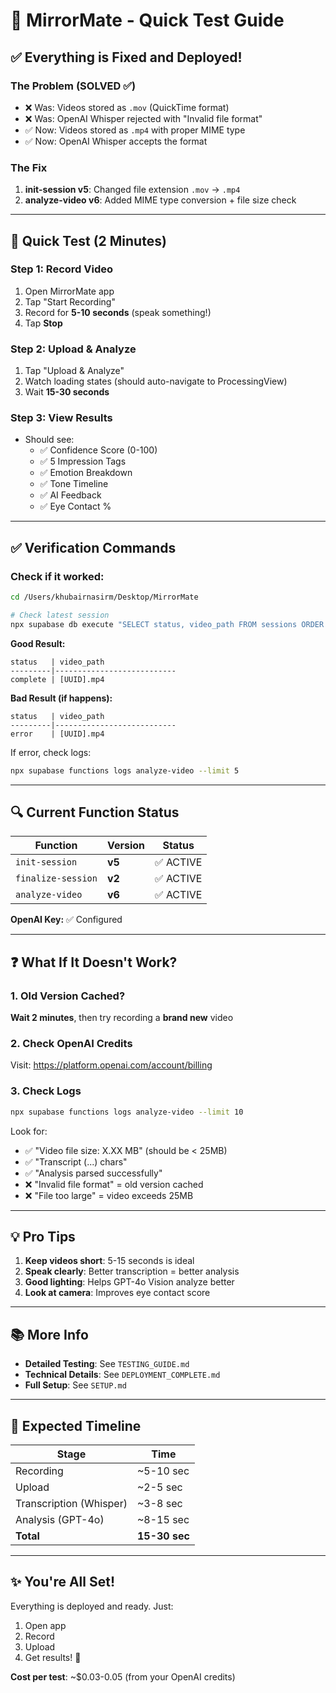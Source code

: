 # 🚀 MirrorMate - Quick Test Guide

## ✅ Everything is Fixed and Deployed!

### The Problem (SOLVED ✅)
- ❌ Was: Videos stored as `.mov` (QuickTime format)
- ❌ Was: OpenAI Whisper rejected with "Invalid file format"
- ✅ Now: Videos stored as `.mp4` with proper MIME type
- ✅ Now: OpenAI Whisper accepts the format

### The Fix
1. **init-session v5**: Changed file extension `.mov` → `.mp4`
2. **analyze-video v6**: Added MIME type conversion + file size check

---

## 🧪 Quick Test (2 Minutes)

### Step 1: Record Video
1. Open MirrorMate app
2. Tap "Start Recording"
3. Record for **5-10 seconds** (speak something!)
4. Tap **Stop**

### Step 2: Upload & Analyze
1. Tap "Upload & Analyze"
2. Watch loading states (should auto-navigate to ProcessingView)
3. Wait **15-30 seconds**

### Step 3: View Results
- Should see:
  - ✅ Confidence Score (0-100)
  - ✅ 5 Impression Tags
  - ✅ Emotion Breakdown
  - ✅ Tone Timeline
  - ✅ AI Feedback
  - ✅ Eye Contact %

---

## ✅ Verification Commands

### Check if it worked:
```bash
cd /Users/khubairnasirm/Desktop/MirrorMate

# Check latest session
npx supabase db execute "SELECT status, video_path FROM sessions ORDER BY created_at DESC LIMIT 1"
```

**Good Result:**
```
status   | video_path
---------|---------------------------
complete | [UUID].mp4
```

**Bad Result (if happens):**
```
status   | video_path
---------|---------------------------
error    | [UUID].mp4
```

If error, check logs:
```bash
npx supabase functions logs analyze-video --limit 5
```

---

## 🔍 Current Function Status

| Function | Version | Status |
|----------|---------|--------|
| `init-session` | **v5** | ✅ ACTIVE |
| `finalize-session` | **v2** | ✅ ACTIVE |
| `analyze-video` | **v6** | ✅ ACTIVE |

**OpenAI Key:** ✅ Configured

---

## ❓ What If It Doesn't Work?

### 1. Old Version Cached?
**Wait 2 minutes**, then try recording a **brand new** video

### 2. Check OpenAI Credits
Visit: https://platform.openai.com/account/billing

### 3. Check Logs
```bash
npx supabase functions logs analyze-video --limit 10
```

Look for:
- ✅ "Video file size: X.XX MB" (should be < 25MB)
- ✅ "Transcript (...) chars"
- ✅ "Analysis parsed successfully"
- ❌ "Invalid file format" = old version cached
- ❌ "File too large" = video exceeds 25MB

---

## 💡 Pro Tips

1. **Keep videos short**: 5-15 seconds is ideal
2. **Speak clearly**: Better transcription = better analysis
3. **Good lighting**: Helps GPT-4o Vision analyze better
4. **Look at camera**: Improves eye contact score

---

## 📚 More Info

- **Detailed Testing**: See `TESTING_GUIDE.md`
- **Technical Details**: See `DEPLOYMENT_COMPLETE.md`
- **Full Setup**: See `SETUP.md`

---

## 🎯 Expected Timeline

| Stage | Time |
|-------|------|
| Recording | ~5-10 sec |
| Upload | ~2-5 sec |
| Transcription (Whisper) | ~3-8 sec |
| Analysis (GPT-4o) | ~8-15 sec |
| **Total** | **15-30 sec** |

---

## ✨ You're All Set!

Everything is deployed and ready. Just:
1. Open app
2. Record
3. Upload
4. Get results! 🎉

**Cost per test**: ~$0.03-0.05 (from your OpenAI credits)

